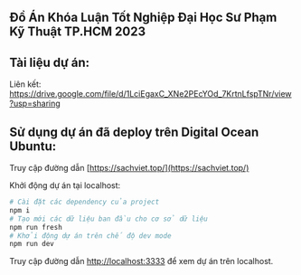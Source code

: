 ## Đồ Án Khóa Luận Tốt Nghiệp Đại Học Sư Phạm Kỹ Thuật TP.HCM 2023 

## Tài liệu dự án: 
Liên kết: https://drive.google.com/file/d/1LciEgaxC_XNe2PEcYOd_7KrtnLfspTNr/view?usp=sharing

## Sử dụng dự án đã deploy trên Digital Ocean Ubuntu:
Truy cập đường dẫn [https://sachviet.top/](https://sachviet.top/)

Khởi động dự án tại localhost:

```bash
# Cài đặt các dependency của project
npm i
# Tạo mới các dữ liệu ban đầu cho cơ sở dữ liệu
npm run fresh
# Khởi động dự án trên chế độ dev mode
npm run dev
```

Truy cập đường dẫn [http://localhost:3333](http://localhost:3333) để xem dự án trên localhost.
